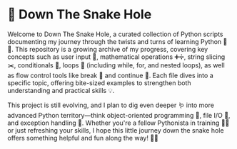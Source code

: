 # 🐍 Down The Snake Hole
Welcome to Down The Snake Hole, a curated collection of Python scripts documenting my journey through the twists and turns of learning Python 🧠✨. This repository is a growing archive of my progress, covering key concepts such as user input 🧾, mathematical operations ➕➗, string slicing ✂️, conditionals 🔀, loops 🔁 (including while, for, and nested loops), as well as flow control tools like break 🛑 and continue 🔄. Each file dives into a specific topic, offering bite-sized examples to strengthen both understanding and practical skills 💡.

This project is still evolving, and I plan to dig even deeper 🪱 into more advanced Python territory—think object-oriented programming 🧱, file I/O 📂, and exception handling 🚨. Whether you're a fellow Pythonista in training 🧑‍💻 or just refreshing your skills, I hope this little journey down the snake hole offers something helpful and fun along the way! 🐍📘
